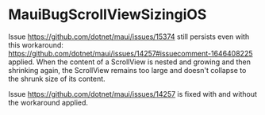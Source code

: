 # MauiBugScrollViewSizingiOS

Issue https://github.com/dotnet/maui/issues/15374 still persists even with this workaround: https://github.com/dotnet/maui/issues/14257#issuecomment-1646408225 applied.
When the content of a ScrollView is nested and growing and then shrinking again, the ScrollView remains too large and doesn't collapse to the shrunk size of its content.

Issue https://github.com/dotnet/maui/issues/14257 is fixed with and without the workaround applied.

